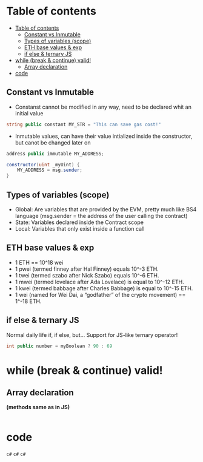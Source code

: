 # Table of contents
- [Table of contents](#table-of-contents)
  - [Constant vs Inmutable](#constant-vs-inmutable)
  - [Types of variables (scope)](#types-of-variables-scope)
  - [ETH base values & exp](#eth-base-values--exp)
  - [if else & ternary JS](#if-else--ternary-js)
- [while (break & continue) valid!](#while-break--continue-valid)
  - [Array declaration](#array-declaration)
- [code](#code)

## Constant vs Inmutable

- Constanst cannot be modified in any way, need to be declared whit an initial value

```c#
string public constant MY_STR = "This can save gas cost!"
```

- Inmutable values, can have their value intialized inside the constructor, but canot be changed later on

```c#
address public immutable MY_ADDRESS;

constructor(uint _myUint) {
    MY_ADDRESS = msg.sender;
}
```

## Types of variables (scope)
- Global: Are variables that are provided by the EVM, pretty much like BS4 language (msg.sender = the address of the user calling the contract)
- State: Variables declared inside the Contract scope
- Local: Variables that only exist inside a function call


## ETH base values & exp
- 1 ETH == 10^18 wei
- 1 pwei (termed finney after Hal Finney) equals 10^-3 ETH.
- 1 twei (termed szabo after Nick Szabo) equals 10^-6 ETH. 
- 1 mwei (termed lovelace after Ada Lovelace) is equal to 10^-12 ETH. 
- 1 kwei (termed babbage after Charles Babbage) is equal to 10^-15 ETH. 
- 1 wei (named for Wei Dai, a “godfather” of the crypto movement) == 1^-18 ETH.


## if else & ternary JS
Normal daily life if, if else, but...
Support for JS-like ternary operator!

```c#
int public number = myBoolean ? 90 : 69
```

# while (break & continue) valid!


## Array declaration 
**(methods same as in JS)**
```c#

```

# code
```c#```
```c#```
```c#```